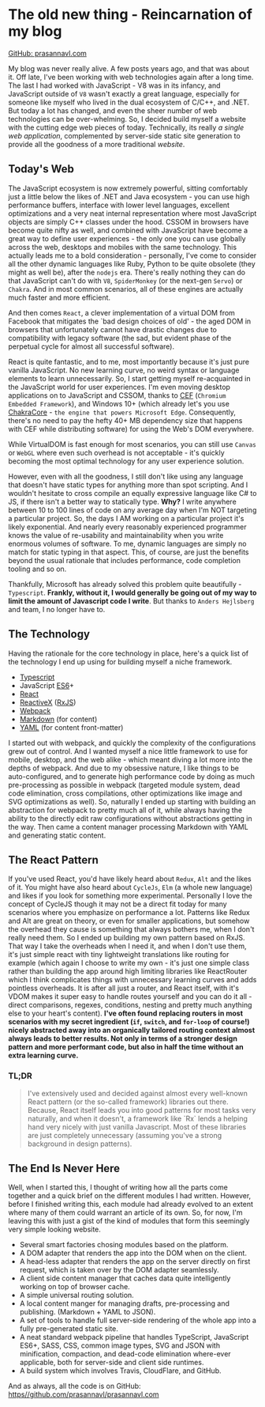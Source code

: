 <!--[options]
name: The old new thing - Reincarnation of my blog
date: 2016-02-10T06:39:32.640Z
url: 2016/02/the-old-new-thing-reincarnation-of-my-blog
tags:
 - Tech
 - Web
 - React
-->

# The old new thing - Reincarnation of my blog

<a href="https://github.com/prasannavl/prasannavl.com" class="subheader-link">GitHub: prasannavl.com</a>

My blog was never really alive. A few posts years ago, and that was about it. Off late, I've been working with web technologies again after a long time. The last I had worked with JavaScript - V8 was in its infancy, and JavaScript outside of `V8` wasn't exactly a great language, especially for someone like myself who lived in the dual ecosystem of C/C++, and .NET. But today a lot has changed, and even the sheer number of web technologies can be over-whelming. So, I decided build myself a website with the cutting edge web pieces of today. Technically, its really *a single web application*, complemented by server-side static site generation to provide all the goodness of a more traditional *website*.

## Today's Web

The JavaScript ecosystem is now extremely powerful, sitting comfortably just a little below the likes of .NET and Java ecosystem - you can use high performance buffers, interface with lower level languages, excellent optimizations and a very neat internal representation where most JavaScript objects are simply C++ classes under the hood. CSSOM in browsers have become quite nifty as well, and combined with JavaScript have become a great way to define user experiences - the only one you can use globally across the web, desktops and mobiles with the same technology. This actually leads me to a bold consideration - personally, I've come to consider all the other dynamic languages like Ruby, Python to be quite obsolete (they might as well be), after the `nodejs` era. There's really nothing they can do that JavaScript can't do with `V8`, `SpiderMonkey` (or the next-gen `Servo`) or `Chakra`. And in most common scenarios, all of these engines are actually much faster and more efficient.

And then comes `React`, a clever implementation of a virtual DOM from Facebook that mitigates the `bad design choices of old' - the aged DOM in browsers that unfortunately cannot have drastic changes due to compatibility with legacy software (the sad, but evident phase of the perpetual cycle for almost all successful software).

React is quite fantastic, and to me, most importantly because it's just pure vanilla JavaScript. No new learning curve, no weird syntax or language elements to learn unnecessarily. So, I start getting myself re-acquainted in the JavaScript world for user experiences. I'm even moving desktop applications on to JavaScript and CSSOM, thanks to <a href="https://bitbucket.org/chromiumembedded/cef" target="_blank"/>CEF</a> (`Chromium Embedded Framework`), and Windows 10+ (which already let's you use <a href="https://github.com/Microsoft/ChakraCore" target="blank"/>ChakraCore</a> - `the engine that powers Microsoft Edge`. Consequently, there's no need to pay the hefty 40+ MB dependency size that happens with CEF while distributing software) for using the Web's DOM everywhere.

While VirtualDOM is fast enough for most scenarios, you can still use `Canvas` or `WebGL` where even such overhead is not acceptable - it's quickly becoming the most optimal technology for any user experience solution.

However, even with all the goodness, I still don't like using any language that doesn't have static types for anything more than spot scripting. And I wouldn't hesitate to cross compile an equally expressive language like C# to JS, if there isn't a better way to statically type. **Why?** I write anywhere between 10 to 100 lines of code on any average day when I'm NOT targeting a particular project. So, the days I AM working on a particular project it's likely exponential. And nearly every reasonably experienced programmer knows the value of re-usability and maintainability when you write enormous volumes of software. To me, dynamic languages are simply no match for static typing in that aspect. This, of course, are just the benefits beyond the usual rationale that includes performance, code completion tooling and so on.

Thankfully, Microsoft has already solved this problem quite beautifully - `Typescript`. **Frankly, without it, I would generally be going out of my way to limit the amount of Javascript code I write**. But thanks to `Anders Hejlsberg` and team, I no longer have to.

## The Technology

Having the rationale for the core technology in place, here's a quick list of the technology I end up using for building myself a niche framework.

- <a href="https://www.typescriptlang.org/" target="_blank">Typescript</a>
- JavaScript <a href="http://www.ecma-international.org/ecma-262/6.0/" target="_blank">ES6</a>+
- <a href="https://facebook.github.io/react/" target="_blank">React</a>
- <a href="http://reactivex.io/" target="_blank">ReactiveX</a> (<a href="https://github.com/ReactiveX/rxjs" target="_blank">RxJS</a>)
- <a href="https://webpack.github.io/" target="_blank">Webpack</a>
- <a href="https://daringfireball.net/projects/markdown/" target="_blank">Markdown</a> (for content)
- <a href="http://yaml.org/" target="_blank">YAML</a> (for content front-matter)

I started out with webpack, and quickly the complexity of the configurations grew out of control. And I wanted myself a nice little framework to use for mobile, desktop, and the web alike - which meant diving a lot more into the depths of webpack. And due to my obsessive nature, I like things to be auto-configured, and to generate high performance code by doing as much pre-processing as possible in webpack (targeted module system, dead code elimination, cross compilations, other optimizations like image and SVG optimizations as well). So, naturally I ended up starting with building an abstraction for webpack to pretty much all of it, while always having the ability to the directly edit raw configurations without abstractions getting in the way. Then came a content manager processing Markdown with YAML and generating static content.

## The React Pattern

If you've used React, you'd have likely heard about `Redux`, `Alt` and the likes of it. You might have also heard about `CycleJs`, `Elm` (a whole new language) and likes if you look for something more experimental. Personally I love the concept of CycleJS though it may not be a direct fit today for many scenarios where you emphasize on performance a lot. Patterns like Redux and Alt are great on theory, or even for smaller applications, but somehow the overhead they cause is something that always bothers me, when I don't really need them. So I ended up building my own pattern based on RxJS. That way I take the overheads when I need it, and when I don't use them, it's just simple react with tiny lightweight translations like routing for example (which again I choose to write my own - it's just one simple class rather than building the app around high limiting libraries like ReactRouter which I think complicates things with unnecessary learning curves and adds pointless overheads. It is after all just a router, and React itself, with it's VDOM makes it super easy to handle routes yourself and you can do it all - direct comparisons, regexes, conditions, nesting and pretty much anything else to your heart's content). **I've often found replacing routers in most scenarios with my secret ingredient (`if`, `switch`, and `for-loop` of course!) nicely abstracted away into an organically tailored routing context almost always leads to better results. Not only in terms of a stronger design pattern and more performant code, but also in half the time without an extra learning curve.**

### TL;DR

<blockquote>I've extensively used and decided against almost every well-known React pattern (or the so-called framework) libraries out there. Because, React itself leads you into good patterns for most tasks very naturally, and when it doesn't, a framework like `Rx` lends a helping hand very nicely with just vanilla Javascript. Most of these libraries are just completely unnecessary (assuming you've a strong background in design patterns).</blockquote>

## The End Is Never Here

Well, when I started this, I thought of writing how all the parts come together and a quick brief on the different modules I had written. However, before I finished writing this, each module had already evolved to an extent where many of them could warrant an article of its own. So, for now, I'm leaving this with just a gist of the kind of modules that form this seemingly very simple looking website.

- Several smart factories chosing modules based on the platform.
- A DOM adapter that renders the app into the DOM when on the client.
- A head-less adapter that renders the app on the server directly on first request, which is taken over by the DOM adapter seamlessly.
- A client side content manager that caches data quite intelligently working on top of browser cache.
- A simple universal routing solution.
- A local content manger for managing drafts, pre-processing and publishing. (Markdown + YAML to JSON).
- A set of tools to handle full server-side rendering of the whole app into a fully pre-generated static site.
- A neat standard webpack pipeline that handles TypeScript, JavaScript ES6+, SASS, CSS, common image types, SVG and JSON with minification, compaction, and dead-code elimination where-ever applicable, both for server-side and client side runtimes.
- A build system which involves Travis, CloudFlare, and GitHub.

And as always, all the code is on GitHub: <a href="https://github.com/prasannavl/prasannavl.com" target="_blank">https//github.com/prasannavl/prasannavl.com</a>